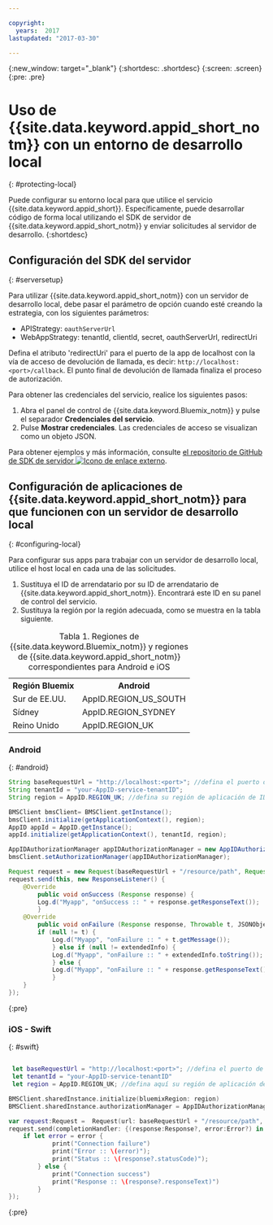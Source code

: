 ```yaml
---

copyright:
  years:  2017
lastupdated: "2017-03-30"

---
```

{:new_window: target="_blank"}
{:shortdesc: .shortdesc}
{:screen: .screen}
{:pre: .pre}



# Uso de {{site.data.keyword.appid_short_notm}} con un entorno de desarrollo local
{: #protecting-local}

Puede configurar su entorno local para que utilice el servicio {{site.data.keyword.appid_short}}. Específicamente, puede desarrollar código de forma local utilizando el SDK de servidor de {{site.data.keyword.appid_short_notm}} y enviar solicitudes al servidor de desarrollo.
{:shortdesc}


## Configuración del SDK del servidor
{: #serversetup}

Para utilizar {{site.data.keyword.appid_short_notm}} con un servidor de desarrollo local, debe pasar el parámetro de opción cuando esté creando la estrategia, con los siguientes parámetros:

* APIStrategy: `oauthServerUrl`
* WebAppStrategy: tenantId, clientId, secret, oauthServerUrl, redirectUri

Defina el atributo 'redirectUri' para el puerto de la app de localhost con la vía de acceso de devolución de llamada, es decir: `http://localhost:<port>/callback`. El punto final de devolución de llamada finaliza el proceso de autorización.

Para obtener las credenciales del servicio, realice los siguientes pasos:

1. Abra el panel de control de {{site.data.keyword.Bluemix_notm}} y pulse el separador **Credenciales del servicio**.
2. Pulse **Mostrar credenciales**. Las credenciales de acceso se visualizan como un objeto JSON.

Para obtener ejemplos y más información, consulte <a href="https://github.com/ibm-cloud-security/appid-serversdk-nodejs" target="_blank">el repositorio de GitHub de SDK de servidor <img src="../../icons/launch-glyph.svg" alt="Icono de enlace externo"></a>.


## Configuración de aplicaciones de {{site.data.keyword.appid_short_notm}} para que funcionen con un servidor de desarrollo local
{: #configuring-local}

Para configurar sus apps para trabajar con un servidor de desarrollo local, utilice el host local en cada una de las solicitudes.

1. Sustituya el ID de arrendatario por su ID de arrendatario de {{site.data.keyword.appid_short_notm}}. Encontrará este ID en su panel de control del servicio.
2. Sustituya la región por la región adecuada, como se muestra en la tabla siguiente.

<table> <caption> Tabla 1. Regiones de {{site.data.keyword.Bluemix_notm}} y regiones de {{site.data.keyword.appid_short_notm}} correspondientes para Android e iOS </caption>
<tr>
  <th> Región Bluemix </th>
  <th> Android </th>
</tr>
<tr>
  <td> Sur de EE.UU. </td>
  <td> AppID.REGION_US_SOUTH </td>
</tr>
<tr>
  <td> Sídney </td>
  <td> AppID.REGION_SYDNEY </td>
</tr>
<tr>
  <td> Reino Unido </td>
  <td> AppID.REGION_UK </td>
</tr>
</table>



### Android
{: #android}
```java
String baseRequestUrl = "http://localhost:<port>"; //defina el puerto de ejecución del servidor
String tenantId = "your-AppID-service-tenantID";
String region = AppID.REGION_UK; //defina su región de aplicación de ID de app aquí. Los valores posibles son AppID.REGION_US_SOUTH, AppID.REGION_SYDNEY o AppID.REGION_UK.

BMSClient bmsClient= BMSClient.getInstance();
bmsClient.initialize(getApplicationContext(), region);
AppID appId = AppID.getInstance();
appId.initialize(getApplicationContext(), tenantId, region);

AppIDAuthorizationManager appIDAuthorizationManager = new AppIDAuthorizationManager(appId);
bmsClient.setAuthorizationManager(appIDAuthorizationManager);

Request request = new Request(baseRequestUrl + "/resource/path", Request.GET);
request.send(this, new ResponseListener() {
    @Override
		public void onSuccess (Response response) {
        Log.d("Myapp", "onSuccess :: " + response.getResponseText());
		}
    @Override
		public void onFailure (Response response, Throwable t, JSONObject extendedInfo) {
        if (null != t) {
            Log.d("Myapp", "onFailure :: " + t.getMessage());
			} else if (null != extendedInfo) {
            Log.d("Myapp", "onFailure :: " + extendedInfo.toString());
			} else {
            Log.d("Myapp", "onFailure :: " + response.getResponseText());
			}
    }
});
```
{:pre}

### iOS - Swift
{: #swift}
```swift

 let baseRequestUrl = "http://localhost:<port>"; //defina el puerto de ejecución del servidor
 let tenantId = "your-AppID-service-tenantID"
 let region = AppID.REGION_UK; //defina aquí su región de aplicación de ID de app. Los valores posibles son AppID.REGION_US_SOUTH, AppID.REGION_SYDNEY o AppID.REGION_UK.

BMSClient.sharedInstance.initialize(bluemixRegion: region)
BMSClient.sharedInstance.authorizationManager = AppIDAuthorizationManager(appid:AppID.sharedInstance)

var request:Request =  Request(url: baseRequestUrl + "/resource/path", method: HttpMethod.GET)
request.send(completionHandler: {(response:Response?, error:Error?) in
    if let error = error {
            print("Connection failure")
     		print("Error :: \(error)");
     		print("Status :: \(response?.statusCode)");
    	} else {
            print("Connection success")
            print("Response :: \(response?.responseText)")
        }
});
```
{:pre}
